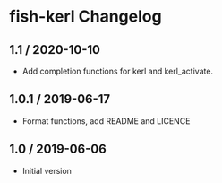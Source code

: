 # fish-kerl Changelog

## 1.1 / 2020-10-10

- Add completion functions for kerl and kerl_activate.

## 1.0.1 / 2019-06-17

- Format functions, add README and LICENCE

## 1.0 / 2019-06-06

- Initial version
